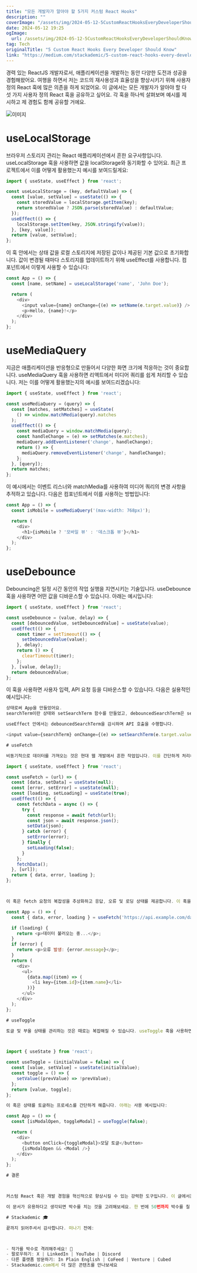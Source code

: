 ```yaml
---
title: "모든 개발자가 알아야 할 5가지 커스텀 React Hooks"
description: ""
coverImage: "/assets/img/2024-05-12-5CustomReactHooksEveryDeveloperShouldKnow_0.png"
date: 2024-05-12 19:25
ogImage: 
  url: /assets/img/2024-05-12-5CustomReactHooksEveryDeveloperShouldKnow_0.png
tag: Tech
originalTitle: "5 Custom React Hooks Every Developer Should Know"
link: "https://medium.com/stackademic/5-custom-react-hooks-every-developer-should-know-4183af96cecc"
---
```



경력 있는 ReactJS 개발자로서, 애플리케이션을 개발하는 동안 다양한 도전과 성공을 경험해왔어요. 여행을 하면서 저는 코드의 재사용성과 효율성을 향상시키기 위해 사용자 정의 React 훅에 많은 의존을 하게 되었어요. 이 글에서는 모든 개발자가 알아야 할 다섯 가지 사용자 정의 React 훅을 공유하고 싶어요. 각 훅을 하나씩 살펴보며 예시를 제시하고 제 경험도 함께 공유할 거에요.

![이미지](/assets/img/2024-05-12-5CustomReactHooksEveryDeveloperShouldKnow_0.png)


# useLocalStorage

브라우저 스토리지 관리는 React 애플리케이션에서 흔한 요구사항입니다. useLocalStorage 훅을 사용하면 값을 localStorage와 동기화할 수 있어요. 최근 프로젝트에서 이를 어떻게 활용했는지 예시를 보여드릴게요:



```js
import { useState, useEffect } from 'react';

const useLocalStorage = (key, defaultValue) => {
  const [value, setValue] = useState(() => {
    const storedValue = localStorage.getItem(key);
    return storedValue ? JSON.parse(storedValue) : defaultValue;
  });
  useEffect(() => {
    localStorage.setItem(key, JSON.stringify(value));
  }, [key, value]);
  return [value, setValue];
};
```

이 훅 안에서는 상태 값을 로컬 스토리지에 저장된 값이나 제공된 기본 값으로 초기화합니다. 값이 변경될 때마다 스토리지를 업데이트하기 위해 useEffect를 사용합니다. 컴포넌트에서 이렇게 사용할 수 있습니다:

```js
const App = () => {
  const [name, setName] = useLocalStorage('name', 'John Doe');

  return (
    <div>
      <input value={name} onChange={(e) => setName(e.target.value)} />
      <p>Hello, {name}!</p>
    </div>
  );
};
```

# useMediaQuery




지금은 애플리케이션을 반응형으로 만들어서 다양한 화면 크기에 적응하는 것이 중요합니다. useMediaQuery 훅을 사용하면 리액트에서 미디어 쿼리를 쉽게 처리할 수 있습니다. 저는 이를 어떻게 활용했는지의 예시를 보여드리겠습니다:

```js
import { useState, useEffect } from 'react';

const useMediaQuery = (query) => {
  const [matches, setMatches] = useState(
    () => window.matchMedia(query).matches
  );
  useEffect(() => {
    const mediaQuery = window.matchMedia(query);
    const handleChange = (e) => setMatches(e.matches);
    mediaQuery.addEventListener('change', handleChange);
    return () => {
      mediaQuery.removeEventListener('change', handleChange);
    };
  }, [query]);
  return matches;
};
```

이 예시에서는 이벤트 리스너와 matchMedia를 사용하여 미디어 쿼리의 변경 사항을 추적하고 있습니다. 다음은 컴포넌트에서 이를 사용하는 방법입니다:

```js
const App = () => {
  const isMobile = useMediaQuery('(max-width: 768px)');

  return (
    <div>
      <h1>{isMobile ? '모바일 뷰' : '데스크톱 뷰'}</h1>
    </div>
  );
};
```



# useDebounce

Debouncing은 일정 시간 동안의 작업 실행을 지연시키는 기술입니다. useDebounce 훅을 사용하면 어떤 값을 디바운스할 수 있습니다. 아래는 예시입니다:

```js
import { useState, useEffect } from 'react';

const useDebounce = (value, delay) => {
  const [debouncedValue, setDebouncedValue] = useState(value);
  useEffect(() => {
    const timer = setTimeout(() => {
      setDebouncedValue(value);
    }, delay);
    return () => {
      clearTimeout(timer);
    };
  }, [value, delay]);
  return debouncedValue;
};
```

이 훅을 사용하면 사용자 입력, API 요청 등을 디바운스할 수 있습니다. 다음은 실용적인 예시입니다:



```js
상태로써 App을 만들었어요. 
searchTerm이란 상태와 setSearchTerm 함수를 만들었고, debouncedSearchTerm은 searchTerm을 500 밀리초로 지연시키는 함수를 사용하고 있어요.

useEffect 안에서는 debouncedSearchTerm을 감시하며 API 호출을 수행합니다.

<input value={searchTerm} onChange={(e) => setSearchTerm(e.target.value)} />

# useFetch

비동기적으로 데이터를 가져오는 것은 현대 웹 개발에서 흔한 작업입니다. 이를 간단하게 처리해주는 useFetch 훅을 알아봅시다.

import { useState, useEffect } from 'react';

const useFetch = (url) => {
  const [data, setData] = useState(null);
  const [error, setError] = useState(null);
  const [loading, setLoading] = useState(true);
  useEffect(() => {
    const fetchData = async () => {
      try {
        const response = await fetch(url);
        const json = await response.json();
        setData(json);
      } catch (error) {
        setError(error);
      } finally {
        setLoading(false);
      }
    };
    fetchData();
  }, [url]);
  return { data, error, loading };
};



이 훅은 fetch 요청의 복잡성을 추상화하고 응답, 오류 및 로딩 상태를 제공합니다. 이 훅을 사용하는 방법은 다음과 같습니다:

const App = () => {
  const { data, error, loading } = useFetch('https://api.example.com/data');

  if (loading) {
    return <p>데이터 불러오는 중...</p>;
  }
  if (error) {
    return <p>오류 발생: {error.message}</p>;
  }
  return (
    <div>
      <ul>
        {data.map((item) => (
          <li key={item.id}>{item.name}</li>
        ))}
      </ul>
    </div>
  );
};

# useToggle

토글 및 부울 상태를 관리하는 것은 때로는 복잡해질 수 있습니다. useToggle 훅을 사용하면 부울 상태를 쉽게 다룰 수 있습니다. 여기에 간단한 구현 방법이 있습니다:



import { useState } from 'react';

const useToggle = (initialValue = false) => {
  const [value, setValue] = useState(initialValue);
  const toggle = () => {
    setValue((prevValue) => !prevValue);
  };
  return [value, toggle];
};

이 훅은 상태를 토글하는 프로세스를 간단하게 해줍니다. 아래는 사용 예시입니다:

const App = () => {
  const [isModalOpen, toggleModal] = useToggle(false);

  return (
    <div>
      <button onClick={toggleModal}>모달 토글</button>
      {isModalOpen && <Modal />}
    </div>
  );
};

# 결론



커스텀 React 훅은 개발 경험을 혁신적으로 향상시킬 수 있는 강력한 도구입니다. 이 글에서는 useLocalStorage, useMediaQuery, useDebounce, useFetch, 그리고 useToggle이라는 다섯 가지 커스텀 훅을 탐구했습니다. 이러한 훅을 활용하여 제 코드베이스를 최적화하고 코드 재사용성을 높이며 고품질 애플리케이션을 제공할 수 있었습니다. 여러분이 이 훅들을 저만큼 유용하게 느끼셨으면 좋겠네요. 즐거운 코딩 되세요!

이 문서가 유용하다고 생각되면 박수를 치는 것을 고려해보세요. 한 번에 50번까지 박수를 칠 수 있어요!

# Stackademic 🎓

끝까지 읽어주셔서 감사합니다. 떠나기 전에:



- 작가를 박수로 격려해주세요! 👏
- 팔로우하기: X | LinkedIn | YouTube | Discord
- 다른 플랫폼 방문하기: In Plain English | CoFeed | Venture | Cubed
- Stackademic.com에서 더 많은 콘텐츠를 만나보세요